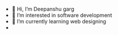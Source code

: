 - 👋 Hi, I’m Deepanshu garg
- 👀 I’m interested in software development
- 🌱 I’m currently learning web designing
- 
  <!---
deepanshugarg2004/deepanshugarg2004 is a ✨ special ✨ repository because its `README.md` (this file) appears on your GitHub profile.
You can click the Preview link to take a look at your changes.
--->
